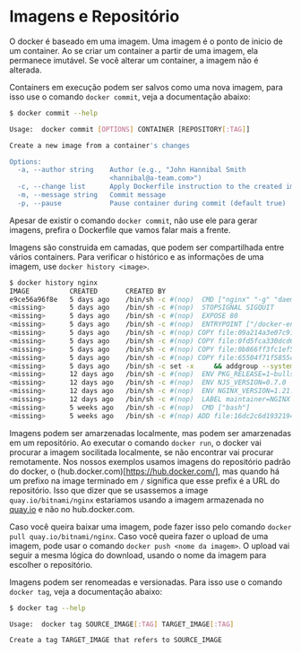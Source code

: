 # Imagens e Repositório

O docker é baseado em uma imagem. Uma imagem é o ponto de inicio de um container. Ao se criar um container a partir de uma imagem, ela permanece imutável. Se você alterar um container, a imagem não é alterada.

Containers em execução podem ser salvos como uma nova imagem, para isso use o comando `docker commit`, veja a documentação abaixo:

```bash
$ docker commit --help

Usage:  docker commit [OPTIONS] CONTAINER [REPOSITORY[:TAG]]

Create a new image from a container's changes

Options:
  -a, --author string    Author (e.g., "John Hannibal Smith
                         <hannibal@a-team.com>")
  -c, --change list      Apply Dockerfile instruction to the created image
  -m, --message string   Commit message
  -p, --pause            Pause container during commit (default true)

```

Apesar de existir o comando `docker commit`, não use ele para gerar imagens, prefira o Dockerfile que vamos falar mais a frente.

Imagens são construida em camadas, que podem ser compartilhada entre vários containers. Para verificar o histórico e as informações de uma imagem, use `docker history <image>`.

```bash
$ docker history nginx
IMAGE          CREATED       CREATED BY                                      SIZE      COMMENT
e9ce56a96f8e   5 days ago    /bin/sh -c #(nop)  CMD ["nginx" "-g" "daemon…   0B
<missing>      5 days ago    /bin/sh -c #(nop)  STOPSIGNAL SIGQUIT           0B
<missing>      5 days ago    /bin/sh -c #(nop)  EXPOSE 80                    0B
<missing>      5 days ago    /bin/sh -c #(nop)  ENTRYPOINT ["/docker-entr…   0B
<missing>      5 days ago    /bin/sh -c #(nop) COPY file:09a214a3e07c919a…   4.61kB
<missing>      5 days ago    /bin/sh -c #(nop) COPY file:0fd5fca330dcd6a7…   1.04kB
<missing>      5 days ago    /bin/sh -c #(nop) COPY file:0b866ff3fc1ef5b0…   1.96kB
<missing>      5 days ago    /bin/sh -c #(nop) COPY file:65504f71f5855ca0…   1.2kB
<missing>      5 days ago    /bin/sh -c set -x     && addgroup --system -…   61.1MB
<missing>      12 days ago   /bin/sh -c #(nop)  ENV PKG_RELEASE=1~bullseye   0B
<missing>      12 days ago   /bin/sh -c #(nop)  ENV NJS_VERSION=0.7.0        0B
<missing>      12 days ago   /bin/sh -c #(nop)  ENV NGINX_VERSION=1.21.4     0B
<missing>      12 days ago   /bin/sh -c #(nop)  LABEL maintainer=NGINX Do…   0B
<missing>      5 weeks ago   /bin/sh -c #(nop)  CMD ["bash"]                 0B
<missing>      5 weeks ago   /bin/sh -c #(nop) ADD file:16dc2c6d1932194ed…   80.4MB
```

Imagens podem ser amarzenadas localmente, mas podem ser amarzenadas em um repositório. Ao executar o comando `docker run`, o docker vai procurar a imagem socilitada localmente, se não encontrar vai procurar remotamente. Nos nossos exemplos usamos imagens do repositório padrão do docker, o (hub.docker.com)[https://hub.docker.com/], mas quando há um prefixo na image terminado em `/` significa que esse prefix é a URL do repositório. Isso que dizer que se usassemos a image `quay.io/bitnami/nginx` estariamos usando a imagem armazenada no [quay.io](https://quay.io/) e não no hub.docker.com.

Caso você queira baixar uma imagem, pode fazer isso pelo comando `docker pull quay.io/bitnami/nginx`. Caso você queira fazer o upload de uma imagem, pode usar o comando `docker push <nome da imagem>`. O upload vai seguir a mesma lógica do download, usando o nome da imagem para escolher o repositório.

Imagens podem ser renomeadas e versionadas. Para isso use o comando `docker tag`, veja a documentação abaixo: 

```bash 
$ docker tag --help

Usage:  docker tag SOURCE_IMAGE[:TAG] TARGET_IMAGE[:TAG]

Create a tag TARGET_IMAGE that refers to SOURCE_IMAGE
```
